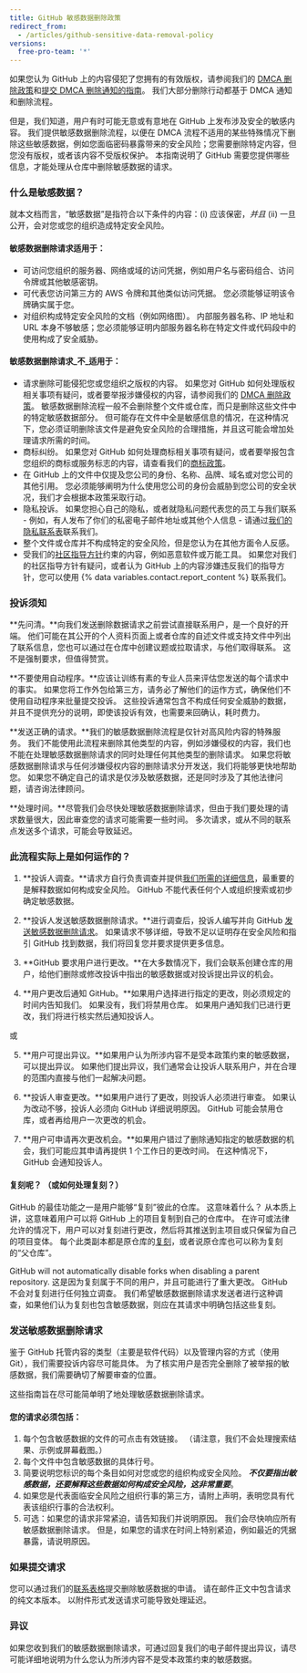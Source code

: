 ```yaml
---
title: GitHub 敏感数据删除政策
redirect_from:
  - /articles/github-sensitive-data-removal-policy
versions:
  free-pro-team: '*'
---
```


如果您认为 GitHub 上的内容侵犯了您拥有的有效版权，请参阅我们的 [DMCA 删除政策](/articles/dmca-takedown-policy/)和[提交 DMCA 删除通知的指南](/articles/guide-to-submitting-a-dmca-takedown-notice/)。 我们大部分删除行动都基于 DMCA 通知和删除流程。

但是，我们知道，用户有时可能无意或有意地在 GitHub 上发布涉及安全的敏感内容。 我们提供敏感数据删除流程，以便在 DMCA 流程不适用的某些特殊情况下删除这些敏感数据，例如您面临密码暴露带来的安全风险；您需要删除特定内容，但您没有版权，或者该内容不受版权保护。 本指南说明了 GitHub 需要您提供哪些信息，才能处理从仓库中删除敏感数据的请求。

### 什么是敏感数据？

就本文档而言，“敏感数据”是指符合以下条件的内容：(i) 应该保密，*并且* (ii) 一旦公开，会对您或您的组织造成特定安全风险。

#### 敏感数据删除请求适用于：
- 可访问您组织的服务器、网络或域的访问凭据，例如用户名与密码组合、访问令牌或其他敏感密钥。
- 可代表您访问第三方的 AWS 令牌和其他类似访问凭据。 您必须能够证明该令牌确实属于您。
- 对组织构成特定安全风险的文档（例如网络图）。 内部服务器名称、IP 地址和 URL 本身不够敏感；您必须能够证明内部服务器名称在特定文件或代码段中的使用构成了安全威胁。

#### 敏感数据删除请求_不_适用于：
-  请求删除可能侵犯您或您组织之版权的内容。 如果您对 GitHub 如何处理版权相关事项有疑问，或者要举报涉嫌侵权的内容，请参阅我们的 [DMCA 删除政策](/articles/dmca-takedown-policy/)。 敏感数据删除流程一般不会删除整个文件或仓库，而只是删除这些文件中的特定敏感数据部分。 但可能存在文件中全是敏感信息的情况，在这种情况下，您必须证明删除该文件是避免安全风险的合理措施，并且这可能会增加处理请求所需的时间。
- 商标纠纷。 如果您对 GitHub 如何处理商标相关事项有疑问，或者要举报包含您组织的商标或服务标志的内容，请查看我们的[商标政策](/articles/github-trademark-policy/)。
- 在 GitHub 上的文件中仅提及您公司的身份、名称、品牌、域名或对您公司的其他引用。 您必须能够阐明为什么使用您公司的身份会威胁到您公司的安全状况，我们才会根据本政策采取行动。
- 隐私投诉。 如果您担心自己的隐私，或者就隐私问题代表您的员工与我们联系 - 例如，有人发布了你们的私密电子邮件地址或其他个人信息 - 请通过[我们的隐私联系表](https://github.com/contact/privacy)联系我们。
- 整个文件或仓库并不构成特定的安全风险，但是您认为在其他方面令人反感。
- 受我们的[社区指导方针](/articles/github-community-guidelines/)约束的内容，例如恶意软件或万能工具。 如果您对我们的社区指导方针有疑问，或者认为 GitHub 上的内容涉嫌违反我们的指导方针，您可以使用 {% data variables.contact.report_content %} 联系我们。

### 投诉须知

**先问清。**向我们发送删除数据请求之前尝试直接联系用户，是一个良好的开端。 他们可能在其公开的个人资料页面上或者仓库的自述文件或支持文件中列出了联系信息，您也可以通过在仓库中创建议题或拉取请求，与他们取得联系。 这不是强制要求，但值得赞赏。

**不要使用自动程序。**应该让训练有素的专业人员来评估您发送的每个请求中的事实。 如果您将工作外包给第三方，请务必了解他们的运作方式，确保他们不使用自动程序来批量提交投诉。 这些投诉通常包含不构成任何安全威胁的数据，并且不提供充分的说明，即使该投诉有效，也需要来回确认，耗时费力。

**发送正确的请求。**我们的敏感数据删除流程是仅针对高风险内容的特殊服务。 我们不能使用此流程来删除其他类型的内容，例如涉嫌侵权的内容，我们也不能在处理敏感数据删除请求的同时处理任何其他类型的删除请求。 如果您将敏感数据删除请求与任何涉嫌侵权内容的删除请求分开发送，我们将能够更快地帮助您。 如果您不确定自己的请求是仅涉及敏感数据，还是同时涉及了其他法律问题，请咨询法律顾问。

**处理时间。**尽管我们会尽快处理敏感数据删除请求，但由于我们要处理的请求数量很大，因此审查您的请求可能需要一些时间。 多次请求，或从不同的联系点发送多个请求，可能会导致延迟。

### 此流程实际上是如何运作的？

1. **投诉人调查。**请求方自行负责调查并提供[我们所需的详细信息](#your-request-must-include)，最重要的是解释数据如何构成安全风险。 GitHub 不能代表任何个人或组织搜索或初步确定敏感数据。

2. **投诉人发送敏感数据删除请求。**进行调查后，投诉人编写并向 GitHub [发送敏感数据删除请求](#sending-a-sensitive-data-removal-request)。 如果请求不够详细，导致不足以证明存在安全风险和指引 GitHub 找到数据，我们将回复您并要求提供更多信息。

3. **GitHub 要求用户进行更改。**在大多数情况下，我们会联系创建仓库的用户，给他们删除或修改投诉中指出的敏感数据或对投诉提出异议的机会。

4. **用户更改后通知 GitHub。**如果用户选择进行指定的更改，则必须规定的时间内告知我们。 如果没有，我们将禁用仓库。 如果用户通知我们已进行更改，我们将进行核实然后通知投诉人。

  或

5. **用户可提出异议。**如果用户认为所涉内容不是受本政策约束的敏感数据，可以提出异议。 如果他们提出异议，我们通常会让投诉人联系用户，并在合理的范围内直接与他们一起解决问题。

6. **投诉人审查更改。**如果用户进行了更改，则投诉人必须进行审查。 如果认为改动不够，投诉人必须向 GitHub 详细说明原因。 GitHub 可能会禁用仓库，或者再给用户一次更改的机会。

7. **用户可申请再次更改机会。**如果用户错过了删除通知指定的敏感数据的机会，我们可能应其申请再提供 1 个工作日的更改时间。 在这种情况下，GitHub 会通知投诉人。

#### 复刻呢？ （或如何处理复刻？）
GitHub 的最佳功能之一是用户能够“复刻”彼此的仓库。 这意味着什么？ 从本质上讲，这意味着用户可以将 GitHub 上的项目复制到自己的仓库中。 在许可或法律允许的情况下，用户可以对复刻进行更改，然后将其推送到主项目或只保留为自己的项目变体。 每个此类副本都是原仓库的[复刻](/articles/github-glossary/#fork)，或者说原仓库也可以称为复刻的“父仓库”。

GitHub will not automatically disable forks when disabling a parent repository. 这是因为复刻属于不同的用户，并且可能进行了重大更改。 GitHub 不会对复刻进行任何独立调查。 我们希望敏感数据删除请求发送者进行这种调查，如果他们认为复刻也包含敏感数据，则应在其请求中明确包括这些复刻。

### 发送敏感数据删除请求

鉴于 GitHub 托管内容的类型（主要是软件代码）以及管理内容的方式（使用 Git），我们需要投诉内容尽可能具体。 为了核实用户是否完全删除了被举报的敏感数据，我们需要确切了解要审查的位置。

这些指南旨在尽可能简单明了地处理敏感数据删除请求。

#### 您的请求必须包括：

1. 每个包含敏感数据的文件的可点击有效链接。 （请注意，我们不会处理搜索结果、示例或屏幕截图。）
2. 每个文件中包含敏感数据的具体行号。
3. 简要说明您标识的每个条目如何对您或您的组织构成安全风险。 ***不仅要指出敏感数据，还要解释这些数据如何构成安全风险，这非常重要***。
4. 如果您是代表面临安全风险之组织行事的第三方，请附上声明，表明您具有代表该组织行事的合法权利。
5. 可选：如果您的请求非常紧迫，请告知我们并说明原因。 我们会尽快响应所有敏感数据删除请求。 但是，如果您的请求在时间上特别紧迫，例如最近的凭据暴露，请说明原因。

### 如果提交请求

您可以通过我们的[联系表格](https://support.github.com/contact)提交删除敏感数据的申请。 请在邮件正文中包含请求的纯文本版本。 以附件形式发送请求可能导致处理延迟。

### 异议

如果您收到我们的敏感数据删除请求，可通过回复我们的电子邮件提出异议，请尽可能详细地说明为什么您认为所涉内容不是受本政策约束的敏感数据。
